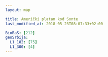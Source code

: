 ```yaml
---
layout: map

title: Američki platan kod Sonte
last_modified_at: 2018-05-23T08:07:33+02:00

BioRaS: [212]
geoSrbija:
  L1_182: [75]
  L1_300: [4]
---
```

